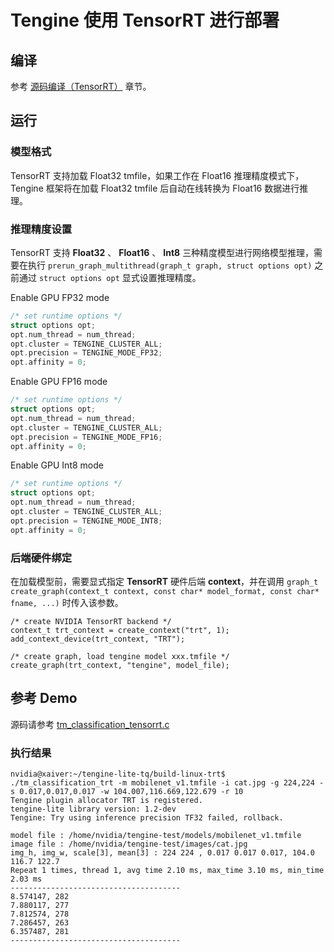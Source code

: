 # Tengine 使用 TensorRT 进行部署

## 编译

参考 [源码编译（TensorRT）](../source_compile/compile_tensort.md) 章节。
## 运行

### 模型格式

TensorRT 支持加载 Float32 tmfile，如果工作在 Float16 推理精度模式下，Tengine 框架将在加载 Float32 tmfile 后自动在线转换为 Float16 数据进行推理。

### 推理精度设置

TensorRT 支持 **Float32** 、 **Float16** 、 **Int8** 三种精度模型进行网络模型推理，需要在执行 `prerun_graph_multithread(graph_t graph, struct options opt)` 之前通过 `struct options opt` 显式设置推理精度。

Enable GPU FP32 mode

```c++
/* set runtime options */
struct options opt;
opt.num_thread = num_thread;
opt.cluster = TENGINE_CLUSTER_ALL;
opt.precision = TENGINE_MODE_FP32;
opt.affinity = 0;
```

Enable GPU FP16 mode

```c++
/* set runtime options */
struct options opt;
opt.num_thread = num_thread;
opt.cluster = TENGINE_CLUSTER_ALL;
opt.precision = TENGINE_MODE_FP16;
opt.affinity = 0;
```

Enable GPU Int8 mode

```c++
/* set runtime options */
struct options opt;
opt.num_thread = num_thread;
opt.cluster = TENGINE_CLUSTER_ALL;
opt.precision = TENGINE_MODE_INT8;
opt.affinity = 0;
```

### 后端硬件绑定

在加载模型前，需要显式指定 **TensorRT** 硬件后端 **context**，并在调用 `graph_t create_graph(context_t context, const char* model_format, const char* fname, ...)` 时传入该参数。

```
/* create NVIDIA TensorRT backend */
context_t trt_context = create_context("trt", 1);
add_context_device(trt_context, "TRT");

/* create graph, load tengine model xxx.tmfile */
create_graph(trt_context, "tengine", model_file);
```

## 参考 Demo

源码请参考 [tm_classification_tensorrt.c](https://github.com/OAID/Tengine/blob/tengine-lite/examples/tm_classification_tensorrt.c)

### 执行结果

```
nvidia@xaiver:~/tengine-lite-tq/build-linux-trt$ ./tm_classification_trt -m mobilenet_v1.tmfile -i cat.jpg -g 224,224 -s 0.017,0.017,0.017 -w 104.007,116.669,122.679 -r 10
Tengine plugin allocator TRT is registered.
tengine-lite library version: 1.2-dev
Tengine: Try using inference precision TF32 failed, rollback.

model file : /home/nvidia/tengine-test/models/mobilenet_v1.tmfile
image file : /home/nvidia/tengine-test/images/cat.jpg
img_h, img_w, scale[3], mean[3] : 224 224 , 0.017 0.017 0.017, 104.0 116.7 122.7
Repeat 1 times, thread 1, avg time 2.10 ms, max_time 3.10 ms, min_time 2.03 ms
--------------------------------------
8.574147, 282
7.880117, 277
7.812574, 278
7.286457, 263
6.357487, 281
--------------------------------------
```
